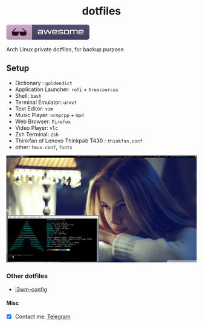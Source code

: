 <h1 align="center"> dotfiles </h1>

![icon](WallPaper/icon.svg)

Arch Linux private dotfiles, for backup purpose

## Setup
- Dictionary : `goldendict`  
- Application Launcher: `rofi` + `Xrescources`
- Shell: `bash`
- Terminal Emulator: `urxvt`
- Text Editor: `vim`
- Music Player: `ncmpcpp` + `mpd`
- Web Browser: `Firefox`
- Video Player: `vlc`
- Zsh Terminal: `zsh`
- Thinkfan of Lenovo Thinkpab T430 : `thinkfan.conf`
- other: `tmux.conf`, `fonts`


![Screenshot](./Screenshot.png)

### Other dotfiles
- [i3wm-config](https://github.com/duyhenryer/i3wm-config)

#### Misc
- [x] Contact me: [Telegram](https://t.me/duyhenryer)


